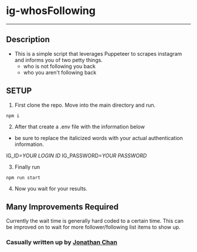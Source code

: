# ig-whosFollowing
---

## Description

- This is a simple script that leverages Puppeteer to scrapes instagram and informs you of two petty things.
    - who is not following you back
    - who you aren't following back

## SETUP

1. First clone the repo. Move into the main directory and run.

```
npm i
```

2. After that create a .env file with the information below
- be sure to replace the italicized words with your actual authentication information.

IG_ID=*YOUR LOGIN ID*
IG_PASSWORD=*YOUR PASSWORD*

3. Finally run 

```
npm run start
```

4. Now you wait for your results.

## Many Improvements Required

Currently the wait time is generally hard coded to a certain time. This can be improved on to wait for more follower/following list items to show up.

### Casually written up by [Jonathan Chan](github.com/parmejon)

